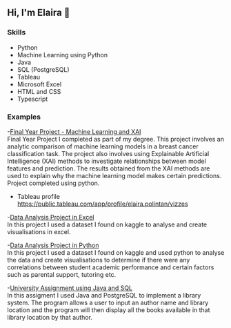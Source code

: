 ## Hi, I'm Elaira 👋

<!--
**ElairaP/ElairaP** is a ✨ _special_ ✨ repository because its `README.md` (this file) appears on your GitHub profile.

Here are some ideas to get you started:

- 🔭 I’m currently working on ...
- 🌱 I’m currently learning ...
- 👯 I’m looking to collaborate on ...
- 🤔 I’m looking for help with ...
- 💬 Ask me about ...
- 📫 How to reach me: ...
- 😄 Pronouns: ...
- ⚡ Fun fact: ...
-->

### Skills
- Python
- Machine Learning using Python
- Java
- SQL (PostgreSQL)
- Tableau
- Microsoft Excel
- HTML and CSS
- Typescript

### Examples
-[Final Year Project - Machine Learning and XAI](https://github.com/ElairaP/FYP)    
Final Year Project I completed as part of my degree. This project involves an analytic comparison of machine learning models in a breast cancer classification task. The project also involves using Explainable Artificial Intelligence (XAI) methods to investigate relationships between model features and prediction. The results obtained from the XAI methods are used to explain why the machine learning model makes certain predictions.   
Project completed using python.

- Tableau profile
https://public.tableau.com/app/profile/elaira.polintan/vizzes

-[Data Analysis Project in Excel](https://github.com/ElairaP/Retail-sales-excel-project)  
In this project I used a dataset I found on kaggle to analyse and create visualisations in excel.

-[Data Analysis Project in Python](https://github.com/ElairaP/student-performance-data-project)  
In this project I used a dataset I found on kaggle and used python to analyse the data and create visualisations to determine if there were any correlations between student academic performance and certain factors such as parental support, tutoring etc.

-[University Assignment using Java and SQL](https://github.com/ElairaP/Library-system-assignment)      
In this assigment I used Java and PostgreSQL to implement a library system. The program allows a user to input an author name and library location and the program will then display all the books available in that library location by that author.
